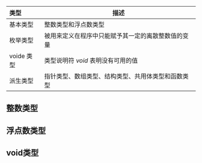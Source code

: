 | 类型       | 描述                                               |
| :--------- | -------------------------------------------------- |
| 基本类型   | 整数类型和浮点数类型                               |
| 枚举类型   | 被用来定义在程序中只能赋予其一定的离散整数值的变量 |
| voide 类型 | 类型说明符 *void* 表明没有可用的值                 |
| 派生类型   | 指针类型、数组类型、结构类型、共用体类型和函数类型 |

## 整数类型



## 浮点数类型



## void类型





## 